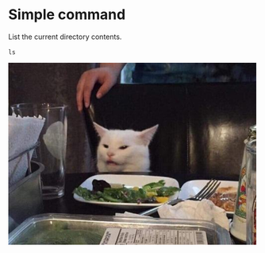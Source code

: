 # Simple command

List the current directory contents.

```bash|{type:'command'}
ls
```

![img](imgs/136.jpg)